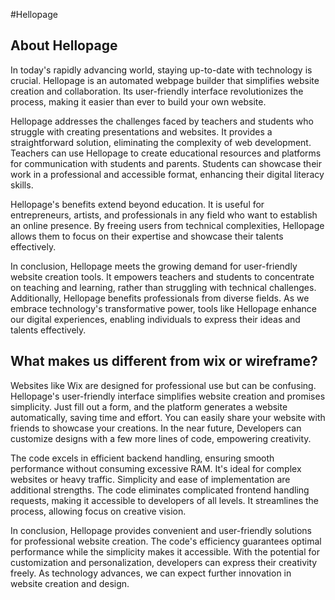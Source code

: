 #Hellopage

## About Hellopage

In today's rapidly advancing world, staying up-to-date with technology is crucial. Hellopage is an automated webpage builder that simplifies website creation and collaboration. Its user-friendly interface revolutionizes the process, making it easier than ever to build your own website.

Hellopage addresses the challenges faced by teachers and students who struggle with creating presentations and websites. It provides a straightforward solution, eliminating the complexity of web development. Teachers can use Hellopage to create educational resources and platforms for communication with students and parents. Students can showcase their work in a professional and accessible format, enhancing their digital literacy skills.

Hellopage's benefits extend beyond education. It is useful for entrepreneurs, artists, and professionals in any field who want to establish an online presence. By freeing users from technical complexities, Hellopage allows them to focus on their expertise and showcase their talents effectively.

In conclusion, Hellopage meets the growing demand for user-friendly website creation tools. It empowers teachers and students to concentrate on teaching and learning, rather than struggling with technical challenges. Additionally, Hellopage benefits professionals from diverse fields. As we embrace technology's transformative power, tools like Hellopage enhance our digital experiences, enabling individuals to express their ideas and talents effectively.


## What makes us different from wix or wireframe?

Websites like Wix are designed for professional use but can be confusing. Hellopage's user-friendly interface simplifies website creation and promises simplicity. Just fill out a form, and the platform generates a website automatically, saving time and effort. You can easily share your website with friends to showcase your creations. In the near future, Developers can customize designs with a few more lines of code, empowering creativity.

The code excels in efficient backend handling, ensuring smooth performance without consuming excessive RAM. It's ideal for complex websites or heavy traffic. Simplicity and ease of implementation are additional strengths. The code eliminates complicated frontend handling requests, making it accessible to developers of all levels. It streamlines the process, allowing focus on creative vision.

In conclusion, Hellopage provides convenient and user-friendly solutions for professional website creation. The code's efficiency guarantees optimal performance while the simplicity makes it accessible. With the potential for customization and personalization, developers can express their creativity freely. As technology advances, we can expect further innovation in website creation and design.
